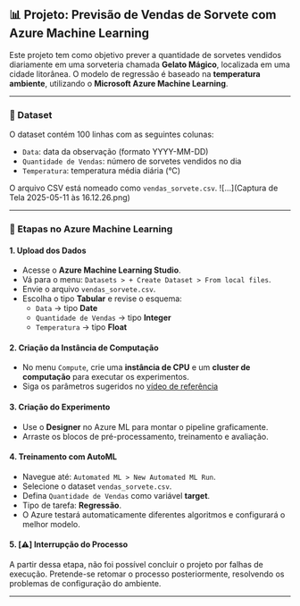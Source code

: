 
## 📊 Projeto: Previsão de Vendas de Sorvete com Azure Machine Learning

Este projeto tem como objetivo prever a quantidade de sorvetes vendidos diariamente em uma sorveteria chamada **Gelato Mágico**, localizada em uma cidade litorânea. O modelo de regressão é baseado na **temperatura ambiente**, utilizando o **Microsoft Azure Machine Learning**.

---

### 📁 Dataset

O dataset contém 100 linhas com as seguintes colunas:
- `Data`: data da observação (formato YYYY-MM-DD)
- `Quantidade de Vendas`: número de sorvetes vendidos no dia
- `Temperatura`: temperatura média diária (°C)

O arquivo CSV está nomeado como `vendas_sorvete.csv`.
![...](Captura de Tela 2025-05-11 às 16.12.26.png)

---

### 🚀 Etapas no Azure Machine Learning

#### 1. Upload dos Dados
- Acesse o **Azure Machine Learning Studio**.
- Vá para o menu: `Datasets > + Create Dataset > From local files`.
- Envie o arquivo `vendas_sorvete.csv`.
- Escolha o tipo **Tabular** e revise o esquema:
  - `Data` → tipo **Date**
  - `Quantidade de Vendas` → tipo **Integer**
  - `Temperatura` → tipo **Float**

#### 2. Criação da Instância de Computação
- No menu `Compute`, crie uma **instância de CPU** e um **cluster de computação** para executar os experimentos.
- Siga os parâmetros sugeridos no [vídeo de referência](#) 

#### 3. Criação do Experimento
- Use o **Designer** no Azure ML para montar o pipeline graficamente.
- Arraste os blocos de pré-processamento, treinamento e avaliação.

#### 4. Treinamento com AutoML
- Navegue até: `Automated ML > New Automated ML Run`.
- Selecione o dataset `vendas_sorvete.csv`.
- Defina `Quantidade de Vendas` como variável **target**.
- Tipo de tarefa: **Regressão**.
- O Azure testará automaticamente diferentes algoritmos e configurará o melhor modelo.

#### 5. [⚠️] Interrupção do Processo
A partir dessa etapa, não foi possível concluir o projeto por falhas de execução. Pretende-se retomar o processo posteriormente, resolvendo os problemas de configuração do ambiente.

---
